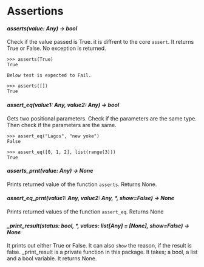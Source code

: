 # Assertions

#### _asserts(value: Any) -> bool_

Check if the value passed is True. it is diffrent to the core `assert`. 
It returns True or False. No exception is returned.
    
    >>> asserts(True)
    True

    Below test is expected to Fail.

    >>> asserts([])
    True
    


#### _assert\_eq(value1: Any, value2: Any) -> bool_
    
Gets two positional parameters. Check if the parameters are the same type. 
Then check if the parameters are the same. 

    >>> assert_eq("Lagos", "new yoke")
    False

    >>> assert_eq([0, 1, 2], list(range(3)))
    True


#### _asserts\_prnt(value: Any) -> None_

Prints returned value of the function `asserts`. Returns None.


#### _assert\_eq\_prnt(value1: Any, value2: Any, *, show=False) -> None_

Prints returned values of the function `assert_eq`. Returns None


#### _\_print\_result(status: bool, *, values: list[Any] = [None], show=False) -> None_
    
It prints out either True or False. It can also `show` the reason, if the result is false. 
_print_result is a private function in this package.
It takes; a bool, a list and a bool variable. It returns None.
    
